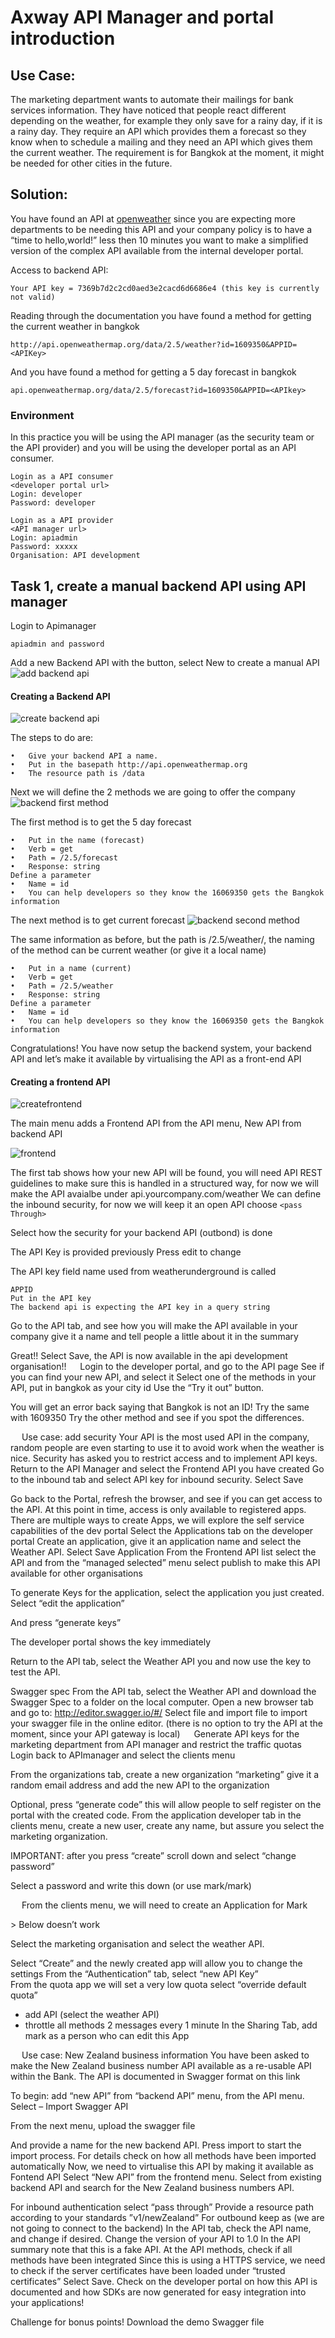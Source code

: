 # Axway API Manager and portal introduction

## Use Case:
The marketing department wants to automate their mailings for bank services information. They have noticed that people react different depending on the weather, for example they only save for a rainy day, if it is a rainy day. They require an API which provides them a forecast so they know when to schedule a mailing and they need an API which gives them the current weather. The requirement is for Bangkok at the moment, it might be needed for other cities in the future.

## Solution:
You have found an API at [openweather](https://openweathermap.org/)  since you are expecting more departments to be needing this API and your company policy is to have a “time to hello,world!” less then 10 minutes you want to make a simplified version of the complex API available from the internal developer portal. 

Access to backend API:
```
Your API key = 7369b7d2c2cd0aed3e2cacd6d6686e4 (this key is currently not valid)
```


Reading through the documentation you have found a method for getting the current weather in bangkok


```
http://api.openweathermap.org/data/2.5/weather?id=1609350&APPID=<APIKey>
```

And you have found a method for getting a 5 day forecast in bangkok

```
api.openweathermap.org/data/2.5/forecast?id=1609350&APPID=<APIkey>
```

### Environment
In this practice you will be using the API manager (as the security team or the API provider) and you will be using the developer portal as an API consumer.

```
Login as a API consumer 
<developer portal url>
Login: developer 
Password: developer

Login as a API provider
<API manager url>
Login: apiadmin
Password: xxxxx
Organisation: API development
```
## Task 1, create a manual backend API using API manager
Login to Apimanager 

```
apiadmin and password
```

Add a new Backend API with the <new API> button, select New to create a manual API
![add backend api](https://github.com/harvthe/SimpleApis/blob/master/backend.png)  

#### Creating a Backend API

![create backend api](https://github.com/harvthe/SimpleApis/blob/master/createbackend.jpg)

The steps to do are:

```
•	Give your backend API a name.
•	Put in the basepath http://api.openweathermap.org
•	The resource path is /data
```

Next we will define the 2 methods we are going to offer the company
![backend first method](https://github.com/harvthe/SimpleApis/blob/master/createweather2.JPG)
 
The first method is to get the 5 day forecast

```
•	Put in the name (forecast)
•	Verb = get
•	Path = /2.5/forecast
•	Response: string
Define a parameter 
•	Name = id
•	You can help developers so they know the 16069350 gets the Bangkok information
```

The next method is to get current forecast
![backend second method](https://github.com/harvthe/SimpleApis/blob/master/createweather3.JPG)

The same information as before, but the path is /2.5/weather/, the naming of the method can be current weather (or give it a local name)

```
•	Put in a name (current)
•	Verb = get
•	Path = /2.5/weather
•	Response: string
Define a parameter 
•	Name = id
•	You can help developers so they know the 16069350 gets the Bangkok information
```

Congratulations! You have now setup the backend system, <Save> your backend API and let’s make it available by virtualising the API as a front-end API

 
#### Creating a frontend API
![createfrontend](https://github.com/harvthe/SimpleApis/blob/master/addfrontend.png)

The main menu adds a Frontend API from the API menu, New API from backend API

![frontend](https://github.com/harvthe/SimpleApis/blob/master/createweather4.JPG)

The first tab shows how your new API will be found, you will need API REST guidelines to make sure this is handled in a structured way, for now we will make the API avaialbe under api.yourcompany.com/weather
We can define the inbound security, for now we will keep it an open API choose
`<pass Through>`

Select how the security for your backend API (outbond) is done
 
The API Key is provided previously
Press edit to change
 
The API key field name used from weatherunderground is called 

```
APPID
Put in the API key
The backend api is expecting the API key in a query string
```

Go to the API tab, and see how you will make the API available in your company give it a name and tell people a little about it in the summary
 
Great!! Select Save, the API is now available in the api development organisation!!
 
Login to the developer portal, and go to the API page
See if you can find your new API, and select it
Select one of the methods in your API, put in bangkok as your city id
Use the “Try it out” button.

You will get an error back saying that Bangkok is not an ID!
Try the same with 1609350
Try the other method and see if you spot the differences.
 

 
Use case: add security
Your API is the most used API in the company, random people are even starting to use it to avoid work when the weather is nice. Security has asked you to restrict access and to implement API keys.
Return to the API Manager and select the Frontend API you have created
Go to the inbound tab and select API key for inbound security.
Select Save

 

Go back to the Portal, refresh the browser, and see if you can get access to the API.
At this point in time, access is only available to registered apps.
There are multiple ways to create Apps, we will explore the self service capabilities of the dev portal
Select the Applications tab on the developer portal
Create an application, give it an application name and select the Weather API.
Select Save Application 
From the Frontend API list select the API and from the “managed selected” menu select publish to make this API available for other organisations
 
 

To generate Keys for the application, select the application you just created. 
Select “edit the application” 

 
And press “generate keys” 
 
The developer portal shows the key immediately

Return to the API tab, select the Weather API you and now use the key to test the API.

Swagger spec
From the API tab, select the Weather API and download the Swagger Spec to a folder on the local computer.
Open a new browser tab and go to: http://editor.swagger.io/#/
Select file and import file to import your swagger file in the online editor.
(there is no option to try the API at the moment, since your API gateway is local)
 
Generate API keys for the marketing department from API manager and restrict the traffic quotas
Login back to APImanager and select the clients menu
 
From the organizations tab, create a new organization  “marketing” give it a random email address and add the new API to the organization
 

Optional, press “generate code” this will allow people to self register on the portal with the created code.
From the application developer tab in the clients menu, create a new user, create any name, but assure you select the marketing organization.
 
IMPORTANT: after you press “create” scroll down and select “change password”
 
Select a password and write this down (or use mark/mark)

 
From the clients menu, we will need to create an Application for Mark

<make this from the portal>>
Below doesn’t work

Select the marketing organisation and select the weather API.
 
Select “Create” and the newly created app will allow you to change the settings
From the “Authentication” tab, select “new API Key”  
From the quota app we will set a very low quota select “override default quota” 
-	add API (select the weather API)
-	throttle all methods 2 messages every 1 minute
In the Sharing Tab, add mark as a person who can edit this App










 
Use case: New Zealand business information
You have been asked to make the New Zealand business number API available as a re-usable API within the Bank. The API is documented in Swagger format on this link

To begin: add “new API” from “backend API” menu, from the API menu.
Select – Import Swagger API
 

From the next menu, upload the swagger file
 
And provide a name for the new backend API.
Press import to start the import process. For details check on how all methods have been imported automatically
Now, we need to virtualise this API by making it available as Fontend API
Select “New API” from the frontend menu. 
Select from existing backend API and search for the New Zealand business numbers API.

 

For inbound authentication select “pass through” 
Provide a resource path according to your standards ”v1/newZealand”
For outbound keep as (we are not going to connect to the backend)
In the API tab, check the API name, and change if desired. Change the version of your API to 1.0
In the API summary note that this is a fake API.
At the API methods, check if all methods have been integrated
Since this is using a HTTPS service, we need to check if the server certificates have been loaded under “trusted certificates”
Select Save.
Check on the developer portal on how this API is documented and how SDKs are now generated for easy integration into your applications!

Challenge for bonus points!
Download the demo Swagger file 









